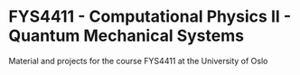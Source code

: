 # FYS4411 - Computational Physics II - Quantum Mechanical Systems
Material and projects for the course FYS4411 at the University of Oslo
